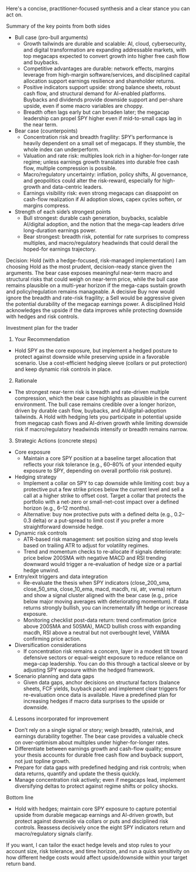 Here's a concise, practitioner-focused synthesis and a clear stance you can act on.

Summary of the key points from both sides
- Bull case (pro-bull arguments)
  - Growth tailwinds are durable and scalable: AI, cloud, cybersecurity, and digital transformation are expanding addressable markets, with top megacaps expected to convert growth into higher free cash flow and buybacks.
  - Competitive advantages are durable: network effects, margins leverage from high-margin software/services, and disciplined capital allocation support earnings resilience and shareholder returns.
  - Positive indicators support upside: strong balance sheets, robust cash flow, and structural demand for AI-enabled platforms. Buybacks and dividends provide downside support and per-share upside, even if some macro variables are choppy.
  - Breadth often lags early but can broaden later; the megacap leadership can propel SPY higher even if mid-to-small caps lag in the near term.
- Bear case (counterpoints)
  - Concentration risk and breadth fragility: SPY’s performance is heavily dependent on a small set of megacaps. If they stumble, the whole index can underperform.
  - Valuation and rate risk: multiples look rich in a higher-for-longer rate regime; unless earnings growth translates into durable free cash flow, multiple compression is possible.
  - Macro/regulatory uncertainty: inflation, policy shifts, AI governance, and geopolitics could alter the risk-reward, especially for high-growth and data-centric leaders.
  - Earnings visibility risk: even strong megacaps can disappoint on cash-flow realization if AI adoption slows, capex cycles soften, or margins compress.
- Strength of each side’s strongest points
  - Bull strongest: durable cash generation, buybacks, scalable AI/digital adoption, and the notion that the mega-cap leaders drive long-duration earnings power.
  - Bear strongest: breadth risk, potential for rate surprises to compress multiples, and macro/regulatory headwinds that could derail the hoped-for earnings trajectory.

Decision: Hold (with a hedge-focused, risk-managed implementation)
I am choosing Hold as the most prudent, decision-ready stance given the arguments. The bear case exposes meaningful near-term macro and structural risks that could weigh on near-term price, while the bull case remains plausible on a multi-year horizon if the mega-caps sustain growth and policy/regulation remains manageable. A decisive Buy now would ignore the breadth and rate-risk fragility; a Sell would be aggressive given the potential durability of the megacap earnings power. A disciplined Hold acknowledges the upside if the data improves while protecting downside with hedges and risk controls.

Investment plan for the trader

1) Your Recommendation
- Hold SPY as the core exposure, but implement a hedged posture to protect against downside while preserving upside in a favorable scenario. Use a cost-efficient hedging sleeve (collars or put protection) and keep dynamic risk controls in place.

2) Rationale
- The strongest near-term risk is breadth and rate-driven multiple compression, which the bear case highlights as plausible in the current environment. The bull case remains credible over a longer horizon, driven by durable cash flow, buybacks, and AI/digital-adoption tailwinds. A Hold with hedging lets you participate in potential upside from megacap cash flows and AI-driven growth while limiting downside risk if macro/regulatory headwinds intensify or breadth remains narrow.

3) Strategic Actions (concrete steps)
- Core exposure
  - Maintain a core SPY position at a baseline target allocation that reflects your risk tolerance (e.g., 60–80% of your intended equity exposure to SPY, depending on overall portfolio risk posture).
- Hedging strategy
  - Implement a collar on SPY to cap downside while limiting cost: buy a protective put a few strike prices below the current level and sell a call at a higher strike to offset cost. Target a collar that protects the portfolio with a net-zero or small-net-cost impact over a defined horizon (e.g., 6–12 months).
  - Alternative: buy пон protective puts with a defined delta (e.g., 0.2–0.3 delta) or a put-spread to limit cost if you prefer a more straightforward downside hedge.
- Dynamic risk controls
  - ATR-based risk management: set position sizing and stop levels based on trailing ATR to adjust for volatility regimes.
  - Trend and momentum checks to re-allocate if signals deteriorate: price below 200SMA with negative MACD and RSI trending downward would trigger a re-evaluation of hedge size or a partial hedge unwind.
- Entry/exit triggers and data integration
  - Re-evaluate the thesis when SPY indicators (close_200_sma, close_50_sma, close_10_ema, macd, macdh, rsi, atr, vwma) return and show a signal cluster aligned with the bear case (e.g., price below major moving averages with deteriorating momentum). If data returns strongly bullish, you can incrementally lift hedge or increase exposure.
  - Monitoring checklist post-data return: trend confirmation (price above 200SMA and 50SMA), MACD bullish cross with expanding macdh, RSI above a neutral but not overbought level, VWMA confirming price action.
- Diversification considerations
  - If concentration risk remains a concern, layer in a modest tilt toward defensive sectors or equal-weight exposure to reduce reliance on mega-cap leadership. You can do this through a tactical sleeve or by adjusting SPY exposure within the hedged framework.
- Scenario planning and data gaps
  - Given data gaps, anchor decisions on structural factors (balance sheets, FCF yields, buyback pace) and implement clear triggers for re-evaluation once data is available. Have a predefined plan for increasing hedges if macro data surprises to the upside or downside.

4) Lessons incorporated for improvement
- Don’t rely on a single signal or story; weigh breadth, rate/risk, and earnings durability together. The bear case provides a valuable check on over-optimism about multiples under higher-for-longer rates.
- Differentiate between earnings growth and cash-flow quality; ensure your thesis accounts for durable free cash flow and buyback support, not just topline growth.
- Prepare for data gaps with predefined hedging and risk controls; when data returns, quantify and update the thesis quickly.
- Manage concentration risk actively; even if megacaps lead, implement diversifying deltas to protect against regime shifts or policy shocks.

Bottom line
- Hold with hedges; maintain core SPY exposure to capture potential upside from durable megacap earnings and AI-driven growth, but protect against downside via collars or puts and disciplined risk controls. Reassess decisively once the eight SPY indicators return and macro/regulatory signals clarify.

If you want, I can tailor the exact hedge levels and stop rules to your account size, risk tolerance, and time horizon, and run a quick sensitivity on how different hedge costs would affect upside/downside within your target return band.